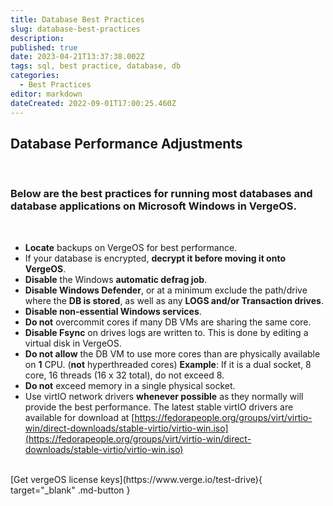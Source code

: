 ```yaml
---
title: Database Best Practices
slug: database-best-practices
description: 
published: true
date: 2023-04-21T13:37:38.002Z
tags: sql, best practice, database, db
categories:
  - Best Practices
editor: markdown
dateCreated: 2022-09-01T17:00:25.460Z
---
```


## Database Performance Adjustments
<br>

### Below are the best practices for running most databases and database applications on Microsoft Windows in VergeOS.
<br>

- **Locate** backups on VergeOS for best performance.
- If your database is encrypted, **decrypt it before moving it onto VergeOS**.
- **Disable** the Windows **automatic defrag job**.
- **Disable Windows Defender**, or at a minimum exclude the path/drive where the **DB is stored**, as well as any **LOGS and/or Transaction drives**.
- **Disable non-essential Windows services**.
- **Do not** overcommit cores if many DB VMs are sharing the same core.
- **Disable Fsync** on drives logs are written to. This is done by editing a virtual disk in VergeOS.
- **Do not allow** the DB VM to use more cores than are physically available on **1** CPU. (**not** hyperthreaded cores) 
   **Example**: If it is a dual socket, 8 core, 16 threads (16 x 32 total), do not exceed 8.
- **Do not** exceed memory in a single physical socket.
- Use virtIO network drivers **whenever possible** as they normally will provide the best performance. The latest stable virtIO drivers are available for download at [https://fedorapeople.org/groups/virt/virtio-win/direct-downloads/stable-virtio/virtio-win.iso](https://fedorapeople.org/groups/virt/virtio-win/direct-downloads/stable-virtio/virtio-win.iso)

<br>
[Get vergeOS license keys](https://www.verge.io/test-drive){ target="_blank" .md-button }